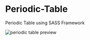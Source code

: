 # Periodic-Table
Periodic Table using SASS Framework

![periodic table preview](https://user-images.githubusercontent.com/45134925/98433952-47059280-2106-11eb-96ed-98f97f2a4ddd.png)

